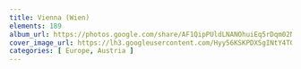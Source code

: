```yaml
---
title: Vienna (Wien)
elements: 189
album_url: https://photos.google.com/share/AF1QipPUldLNANOhuiEq5rDqm02NmSJgQnw5ep7HXqz2B2GFRFg-G6lk7jpKJjDdvT5Xvg?key=eGFraU9DbUNNcWp2Sll0dDZOZXdyMDVnamdqZE9B
cover_image_url: https://lh3.googleusercontent.com/Hyy56KSKPDX5gINtY4TOtxTPLRRw9MzQU50ztQ9X8RrLeF8eC6TiMWGI_OnqCKsgV4EMZ2qRpWHpxhth-CM-pI-ScGopWPO4PNsQUjHTot6v87mQF2ZDx_2856IhuEGEFYK7AKEO6Ybgm4G8PNxXHa9Gr6RrtZO_w6SHTzbkWgc-_WzUZ64hvfUaJLP0vpV7jpGaYpmI1KpmTfw7PZjYDuaJCFxSrN4oCqWwzy1PQmwOzARYUuc3285O0Y6RLsH4k4lLLAisAygM9NnSyk4TQg5FnKpA_loSnxU22JGnvCQ7jUVmJjK6af_FAtgx2XefP-MdJkEAxtODn_8DYXHDBNU-26D6_e704zd547pwSUwAO_pc9zfBpagy2M65hVoqfd_ddKAMYYfXuUDRL8D4wlL2mkQr2Eodvok0MEzRXhSrhvqOq8P2mMlW4p0Lmn4YxxnN-GN-ecM9n7KPZs1IbEYM5bmIz7FBL5UXMnHuM0zZtrbwG-zyrANcThGEGS35x8T_1M-qjzmxNFGCxhxUmRdYXxvpSKvheAKk4UajUbTZW8l93KVhRsKww-zaxQE_bMsZh5xLFPbKSit-OFLnml5IbFgHAa095VFnCwUdeHDtolaq4ONa50Il7mxyVwnQdrS_BTKV1xhrQg0UWik6lVNPgA=s195-p-k-no
categories: [ Europe, Austria ]
---
```

